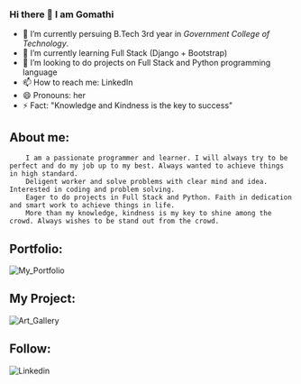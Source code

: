 ### Hi there 👋 I am Gomathi


- 🔭 I’m currently persuing B.Tech 3rd year in *Government College of Technology*.
- 🌱 I’m currently learning Full Stack (Django + Bootstrap)
- 👯 I’m looking to do projects on Full Stack and Python programming language
- 📫 How to reach me: LinkedIn
- 😄 Pronouns: her
- ⚡ Fact: "Knowledge and Kindness is the key to success"


## About me:
        I am a passionate programmer and learner. I will always try to be perfect and do my job up to my best. Always wanted to achieve things in high standard. 
        Deligent worker and solve problems with clear mind and idea. Interested in coding and problem solving. 
        Eager to do projects in Full Stack and Python. Faith in dedication and smart work to achieve things in life. 
        More than my knowledge, kindness is my key to shine among the crowd. Always wishes to be stand out from the crowd.

## Portfolio:

![My_Portfolio](https://gomathi.me/)

## My Project:

![Art_Gallery](https://sketchesgallery.netlify.app/)

## Follow:

![Linkedin](www.linkedin.com/in/gomathi2000)
